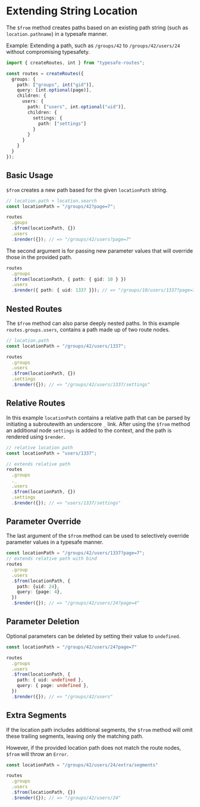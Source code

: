 # Extending String Location

The `$from` method creates paths based on an existing path string (such as `location.pathname`) in a typesafe manner. 

Example: Extending a path, such as `/groups/42` to `/groups/42/users/24` without compromising typesafety.

``` ts
import { createRoutes, int } from "typesafe-routes";

const routes = createRoutes({
  groups: {
    path: ["groups", int("gid")],
    query: [int.optional(page)],
    children: {
      users: {
        path: ["users", int.optional("uid")],
        children: {
          settings: {
            path: ["settings"]
          }
        }
      }
    }
  }
});
```

<!-- tabs:start -->

## **Basic Usage**

`$from` creates a new path based for the given `locationPath` string.

``` ts
// location.path + location.search
const locationPath = "/groups/42?page=7";

routes
  .goups
  .$from(locationPath, {})
  .users
  .$render({}); // => "/groups/42/users?page=7"
```

The second argument is for passing new parameter values that will override those in the provided path.

``` ts
routes
  .groups
  .$from(locationPath, { path: { gid: 10 } })
  .users
  .$render({ path: { uid: 1337 }}); // => "/groups/10/users/1337?page=7"
```

## **Nested Routes**

The `$from` method can also parse deeply nested paths. In this example `routes.groups.users`, contains a path made up of two route nodes.

``` ts
// location.path
const locationPath = "/groups/42/users/1337";

routes
  .groups
  .users
  .$from(locationPath, {})
  .settings
  .$render({}); // => "/groups/42/users/1337/settings"
```

## **Relative Routes**

In this example `locationPath` contains a relative path that can be parsed by initiating a subroutewith an underscore `_` link. After using the `$from` method an additional node `settings` is added to the context, and the path is rendered using `$render`. 

``` ts
// relative location path
const locationPath = "users/1337";

// extends relative path
routes
  .groups
  ._
  .users
  .$from(locationPath, {})
  .settings
  .$render({}); // => "users/1337/settings"
```

## **Parameter Override**

The last argument of the `$from` method can be used to selectively override parameter values in a typesafe manner. 

``` ts
const locationPath = "/groups/42/users/1337?page=7";
// extends relative path with bind
routes
  .group
  .users
  .$from(locationPath, {
    path: {uid: 24},
    query: {page: 4},
  })
  .$render({}); // => "/groups/42/users/24?page=4"
```

## **Parameter Deletion**

Optional parameters can be deleted by setting their value to `undefined`.
 
``` ts
const locationPath = "/groups/42/users/24?page=7"

routes
  .groups
  .users
  .$from(locationPath, {
    path: { uid: undefined },
    query: { page: undefined },
  })
  .$render({}); // => "/groups/42/users"
```

## **Extra Segments**

If the location path includes additional segments, the `$from` method will omit these trailing segments, leaving only the matching path.

However, if the provided location path does not match the route nodes, `$from` will throw an `Error`.

``` ts
const locationPath = "/groups/42/users/24/extra/segments"

routes
  .groups
  .users
  .$from(locationPath, {})
  .$render({}); // => "/groups/42/users/24"
```
<!-- tabs:end -->
